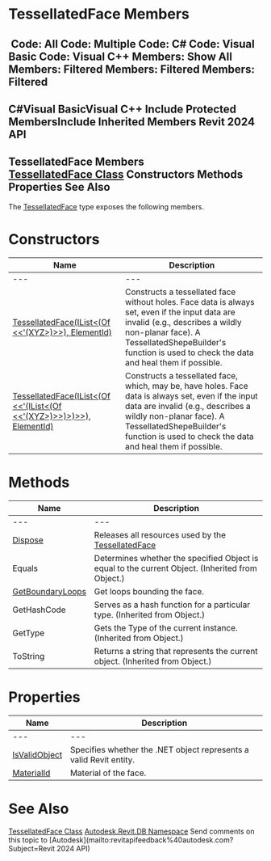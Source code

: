 # TessellatedFace Members

﻿
 Code: All Code: Multiple Code: C# Code: Visual Basic Code: Visual C++  Members: Show All Members: Filtered Members: Filtered Members: Filtered   
---  
C#Visual BasicVisual C++
Include Protected MembersInclude Inherited Members
Revit 2024 API  
---  
TessellatedFace Members  
[TessellatedFace Class](6b007c37-6c87-50c5-8cf3-c3c68aa130ae.md "TessellatedFace Class") Constructors Methods Properties See Also  
---  
The [TessellatedFace](6b007c37-6c87-50c5-8cf3-c3c68aa130ae.md "TessellatedFace Class") type exposes the following members.
# Constructors
| Name | Description |
| --- | --- |
| --- | --- | --- |
| [TessellatedFace(IList<(Of <<'(XYZ>)>>), ElementId)](762318a9-e737-8ef1-578b-5be176d28624.md "TessellatedFace Constructor \(IList\(XYZ\), ElementId\)") | Constructs a tessellated face without holes. Face data is always set, even if the input data are invalid (e.g., describes a wildly non-planar face). A TessellatedShepeBuilder's function is used to check the data and heal them if possible. |
| [TessellatedFace(IList<(Of <<'(IList<(Of <<'(XYZ>)>>)>)>>), ElementId)](b8dcecf2-a4a8-8517-6735-f253e5e203b9.md "TessellatedFace Constructor \(IList\(IList\(XYZ\)\), ElementId\)") | Constructs a tessellated face, which, may be, have holes. Face data is always set, even if the input data are invalid (e.g., describes a wildly non-planar face). A TessellatedShepeBuilder's function is used to check the data and heal them if possible. |

# Methods
| Name | Description |
| --- | --- |
| --- | --- | --- |
| [Dispose](1a63ad2e-0958-eebf-c8bd-ef3cf4fdd5f1.md "Dispose Method") | Releases all resources used by the [TessellatedFace](6b007c37-6c87-50c5-8cf3-c3c68aa130ae.md "TessellatedFace Class") |
| Equals | Determines whether the specified Object is equal to the current Object. (Inherited from Object.) |
| [GetBoundaryLoops](4baac8a2-c2c9-d1a3-3e68-d873b5fa5407.md "GetBoundaryLoops Method") | Get loops bounding the face. |
| GetHashCode | Serves as a hash function for a particular type.  (Inherited from Object.) |
| GetType | Gets the Type of the current instance. (Inherited from Object.) |
| ToString | Returns a string that represents the current object. (Inherited from Object.) |

# Properties
| Name | Description |
| --- | --- |
| --- | --- | --- |
| [IsValidObject](3d8f0356-fd71-6e45-35bd-7e573affdef8.md "IsValidObject Property") | Specifies whether the .NET object represents a valid Revit entity. |
| [MaterialId](0cc38de7-415d-a626-ccf7-bb100c3053a0.md "MaterialId Property") | Material of the face. |

# See Also
[TessellatedFace Class](6b007c37-6c87-50c5-8cf3-c3c68aa130ae.md "TessellatedFace Class")
[Autodesk.Revit.DB Namespace](87546ba7-461b-c646-cbb1-2cb8f5bff8b2.md "Autodesk.Revit.DB Namespace")
Send comments on this topic to [Autodesk](mailto:revitapifeedback%40autodesk.com?Subject=Revit 2024 API)